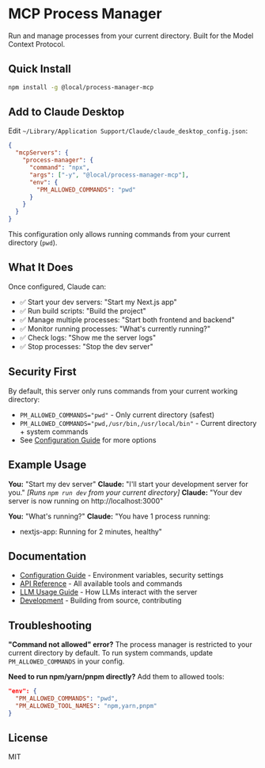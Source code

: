 # MCP Process Manager

Run and manage processes from your current directory. Built for the Model Context Protocol.

## Quick Install

```bash
npm install -g @local/process-manager-mcp
```

## Add to Claude Desktop

Edit `~/Library/Application Support/Claude/claude_desktop_config.json`:

```json
{
  "mcpServers": {
    "process-manager": {
      "command": "npx",
      "args": ["-y", "@local/process-manager-mcp"],
      "env": {
        "PM_ALLOWED_COMMANDS": "pwd"
      }
    }
  }
}
```

This configuration only allows running commands from your current directory (`pwd`).

## What It Does

Once configured, Claude can:
- ✅ Start your dev servers: "Start my Next.js app"
- ✅ Run build scripts: "Build the project"
- ✅ Manage multiple processes: "Start both frontend and backend"
- ✅ Monitor running processes: "What's currently running?"
- ✅ Check logs: "Show me the server logs"
- ✅ Stop processes: "Stop the dev server"

## Security First

By default, this server only runs commands from your current working directory:
- `PM_ALLOWED_COMMANDS="pwd"` - Only current directory (safest)
- `PM_ALLOWED_COMMANDS="pwd,/usr/bin,/usr/local/bin"` - Current directory + system commands
- See [Configuration Guide](docs/CONFIGURATION.md) for more options

## Example Usage

**You:** "Start my dev server"
**Claude:** "I'll start your development server for you."
*[Runs `npm run dev` from your current directory]*
**Claude:** "Your dev server is now running on http://localhost:3000"

**You:** "What's running?"
**Claude:** "You have 1 process running:
- nextjs-app: Running for 2 minutes, healthy"

## Documentation

- [Configuration Guide](docs/CONFIGURATION.md) - Environment variables, security settings
- [API Reference](docs/API.md) - All available tools and commands
- [LLM Usage Guide](docs/LLM_USAGE.md) - How LLMs interact with the server
- [Development](docs/DEVELOPMENT.md) - Building from source, contributing

## Troubleshooting

**"Command not allowed" error?**
The process manager is restricted to your current directory by default. To run system commands, update `PM_ALLOWED_COMMANDS` in your config.

**Need to run npm/yarn/pnpm directly?**
Add them to allowed tools:
```json
"env": {
  "PM_ALLOWED_COMMANDS": "pwd",
  "PM_ALLOWED_TOOL_NAMES": "npm,yarn,pnpm"
}
```

## License

MIT